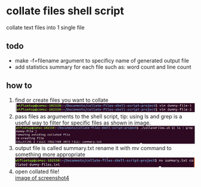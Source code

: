 # collate files shell script
collate text files into 1 single file

## todo
* make -f=filename argument to specificy name of generated output file
* add statistics summary for each file such as: word count and line count

## how to
1. find or create files you want to collate
![image of screenshot1](./screenshot1.png)
2. pass files as arguments to the shell script, tip: using ls and grep is a useful way to filter for specific files as shown in image.
![image of screenshot2](./screenshot2.png)
3. output file is called summary.txt rename it with mv command to something more appropriate
![image of screenshot3](./screenshot3.png)
4. open collated file!  
[image of screenshot4](./screenshot4.png)
